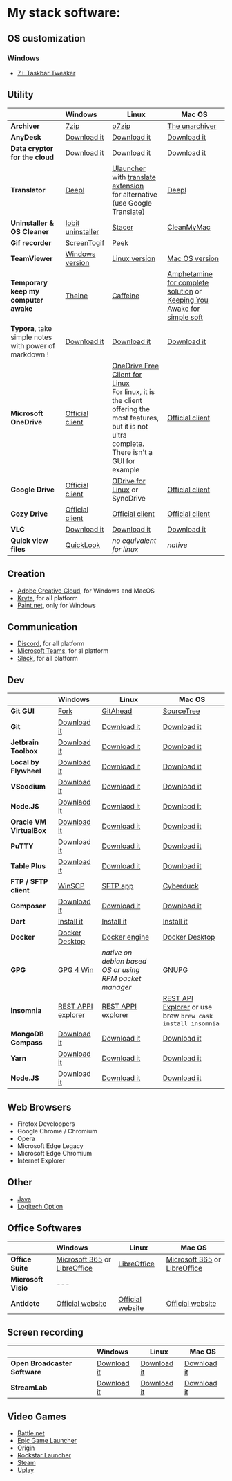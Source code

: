 # My stack software:

## OS customization

### Windows
- [7+ Taskbar Tweaker](https://rammichael.com/7-taskbar-tweaker)

## Utility

|                                | Windows                                                                             | Linux                                                        | Mac OS                                                       |
| ------------------------------ | :---------------------------------------------------------------------------------- | ------------------------------------------------------------ | ------------------------------------------------------------ |
| **Archiver**                   | [7zip](https://www.7-zip.org/download.html)                                         | [p7zip](https://doc.ubuntu-fr.org/p7zip)                     | [The unarchiver](https://apps.apple.com/us/app/the-unarchiver/id425424353) |
| **AnyDesk**                    | [Download it](https://anydesk.com/fr/downloads/windows)                             | [Download it](https://anydesk.com/fr/downloads/windows)      | [Download it](https://anydesk.com/fr/downloads/windows)      |
| **Data cryptor for the cloud** | [Download it](https://cryptomator.org)                                              | [Download it](https://cryptomator.org)                       | [Download it](https://cryptomator.org)                       |
| **Translator**                 | [Deepl](https://www.deepl.com/translator)                                           | [Ulauncher](https://github.com/Ulauncher/Ulauncher) with [translate extension](https://github.com/nesivmi/ulauncher-translate)<br />for alternative (use Google Translate) | [Deepl](https://www.deepl.com/translator) |
| **Uninstaller & OS Cleaner**   | [Iobit uninstaller](https://www.iobit.com/fr/advanceduninstaller.php)               | [Stacer](https://github.com/oguzhaninan/Stacer)     | [CleanMyMac](https://cleanmymac.com)                         |
| **Gif recorder**               | [ScreenTogif](https://www.screentogif.com)                                          | [Peek](https://github.com/phw/peek)                          |                                                              |
| **TeamViewer**                 | [Windows version](https://www.teamviewer.com/fr/telecharger/windows/)               | [Linux version](https://www.teamviewer.com/fr/telecharger/linux/) | [Mac OS version](https://www.teamviewer.com/fr/telecharger/mac-os/) |
| **Temporary keep my computer awake** | [Theine](https://www.microsoft.com/fr-fr/p/theine/9ntdtc99pp06)               | [Caffeine](https://launchpad.net/~caffeine-developers/+archive/ubuntu/ppa)|[Amphetamine for complete solution](https://apps.apple.com/us/app/amphetamine/id937984704?mt=12) or [Keeping You Awake for simple soft](https://keepingyouawake.app) |
| **Typora**, take simple notes with power of markdown ! | [Download it](https://typora.io/#download)                  | [Download it](https://typora.io/#download)                   | [Download it](https://typora.io/#download)                   |
| **Microsoft OneDrive**         | [Official client](https://www.microsoft.com/fr-fr/microsoft-365/onedrive/download)  | [OneDrive Free Client for Linux](https://github.com/skilion/onedrive)<br />For linux, it is the client offering the most features, but it is not ultra complete. There isn't a GUI for example | [Official client](https://www.microsoft.com/fr-fr/microsoft-365/onedrive/download) |
| **Google Drive**               | [Official client](https://www.google.com/intl/en_tg/drive/download/)                | [ODrive for Linux](https://github.com/liberodark/ODrive) or SyncDrive | [Official client](https://www.google.com/intl/en_tg/drive/download/) |
| **Cozy Drive**                 | [Official client](https://cozy.io/fr/download/#desktop)                             | [Official client](https://cozy.io/fr/download/#desktop)      | [Official client](https://cozy.io/fr/download/#desktop)      |
| **VLC**                        | [Download it](https://www.videolan.org/vlc/download-windows.html)                   | [Download it](https://www.videolan.org/vlc/#download)   | [Download it](https://www.videolan.org/vlc/download-macosx.html) |
| **Quick view files**           | [QuickLook](https://www.microsoft.com/fr-fr/p/quicklook/9nv4bs3l1h4s)               | _no equivalent for linux_                           | _native_                                                     |


## Creation

- [Adobe Creative Cloud](https://www.adobe.com/fr/creativecloud/desktop-app.html), for Windows and MacOS
- [Kryta](https://krita.org/fr/telechargement/krita-desktop/), for all platform
- [Paint.net](https://www.getpaint.net/download.html), only for Windows

## Communication

- [Discord](https://discord.com/download), for all platform
- [Microsoft Teams](https://www.microsoft.com/fr-fr/microsoft-365/microsoft-teams/download-app), for al platform
- [Slack](slack.com/intl/fr-fr/downloads), for all platform

## Dev

|                                | Windows                                                                             | Linux                                                                              | Mac OS                                                                                                           |
| ------------------------------ | :---------------------------------------------------------------------------------- | ---------------------------------------------------------------------------------- | ---------------------------------------------------------------------------------------------------------------- |
| **Git GUI**                    | [Fork](https://git-fork.com)                                                        | [GitAhead](https://gitahead.github.io/gitahead.com/)                               | [SourceTree](https://www.sourcetreeapp.com)                                                                      |
| **Git**                        | [Download it](https://git-scm.com/downloads)                                        | [Download it](https://git-scm.com/downloads)                                       | [Download it](https://git-scm.com/downloads)                                                                     |
| **Jetbrain Toolbox**           | [Download it](https://www.jetbrains.com/fr-fr/toolbox-app)                          | [Download it](https://www.jetbrains.com/fr-fr/toolbox-app)                         | [Download it](https://www.jetbrains.com/fr-fr/toolbox-app)                                                       |
| **Local by Flywheel**          | [Download it](https://localwp.com)                                                  | [Download it](https://localwp.com)                                                 | [Download it](https://localwp.com)                                                                               |
| **VScodium**                   | [Download it](https://vscodium.com/#install)                                        | [Download it](https://vscodium.com/#install)                                       | [Download it](https://vscodium.com/#install)                                                                     |
| **Node.JS**                    | [Downlaod it](https://nodejs.org/fr/download)                                       | [Downlaod it](https://nodejs.org/fr/download)                                      | [Downlaod it](https://nodejs.org/fr/download)                                                                    |
| **Oracle VM VirtualBox**       | [Download it](https://www.virtualbox.org/wiki/Downloads)                            | [Download it](https://www.virtualbox.org/wiki/Downloads)                           | [Download it](https://www.virtualbox.org/wiki/Downloads)                                                         |
| **PuTTY**                      | [Download it](https://www.putty.org)                                                | [Download it](https://doc.ubuntu-fr.org/putty)                                     | [Download it](https://www.ssh.com/ssh/putty/mac/)                                                                |
| **Table Plus**                 | [Download it](https://tableplus.com/download)                                       | [Download it](https://tableplus.com/download)                                      | [Download it](https://tableplus.com/download)                                                                    |
| **FTP / SFTP client**          | [WinSCP](https://winscp.net/eng/download.php)                                       | [SFTP app](https://www.sftpapp.com/download/linux)                                 | [Cyberduck](https://cyberduck.io)                                                                                |
| **Composer**                   | [Download it](https://getcomposer.org/download/)                                    | [Download it](https://getcomposer.org/download/)                                   | [Download it](https://getcomposer.org/download/)                                                                 |
| **Dart**                       | [Install it](https://dart.dev/get-dart)                                             | [Install it](https://dart.dev/get-dart)                                            | [Install it](https://dart.dev/get-dart)                                                                          |
| **Docker**                     | [Docker Desktop](https://docs.docker.com/docker-for-windows/install/)               | [Docker engine](https://docs.docker.com/engine/install/#server)                    | [Docker Desktop](https://docs.docker.com/docker-for-mac/install/)                                                |
| **GPG**                        | [GPG 4 Win](https://gpg4win.org/download.html)                                      | _native on debian based OS or using RPM packet manager_                            | [GNUPG](https://sourceforge.net/p/gpgosx/docu/Download/)                                                         |
| **Insomnia**                   | [REST APPI explorer](https://updates.insomnia.rest/downloads/windows/latest)        | [REST APPI explorer](https://support.insomnia.rest/article/23-installation#linux)  | [REST API Explorer](https://updates.insomnia.rest/downloads/mac/latest) or use brew `brew cask install insomnia` |
| **MongoDB Compass**            | [Download it](https://www.mongodb.com/try/download/compass#mongodb-shell)           | [Download it](https://www.mongodb.com/try/download/compass#mongodb-shell)          | [Download it](https://www.mongodb.com/try/download/compass#mongodb-shell)                                        |
| **Yarn**                       | [Download it](https://classic.yarnpkg.com/fr/docs/install/)                         | [Download it](https://classic.yarnpkg.com/fr/docs/install/)                        | [Download it](https://classic.yarnpkg.com/fr/docs/install/)                                                      |
| **Node.JS**                    | [Download it](https://nodejs.org/en/download/)                                      | [Download it](https://nodejs.org/en/download/)                                     | [Download it](https://nodejs.org/en/download/)                                                                   |


## Web Browsers

- Firefox Developpers
- Google Chrome / Chromium
- Opera
- Microsoft Edge Legacy
- Microsoft Edge Chromium
- Internet Explorer

## Other

- [Java](https://www.java.com/download/manual.jsp)
- [Logitech Option](https://www.logitech.fr/product/options)

## Office Softwares

|                                | Windows                                                                                              | Linux                                                                              | Mac OS                                                                                                           |
| ------------------------------ | :--------------------------------------------------------------------------------------------------- | ---------------------------------------------------------------------------------- | ---------------------------------------------------------------------------------------------------------------- |
| **Office Suite**               | [Microsoft 365](https://www.office.com) or [LibreOffice](https://libreoffice.org/download/download/) | [LibreOffice](https://libreoffice.org/download/download/)                          | [Microsoft 365](https://www.office.com) or [LibreOffice](https://libreoffice.org/download/download/)             |
| **Microsoft Visio**            | ---                                                                                                  |                                                                                    |                                                                                                                  |
| **Antidote**                   | [Official website](https://www.antidote.info/)                                                       | [Official website](https://www.antidote.info/)                                     | [Official website](https://www.antidote.info/)                                                                   |

## Screen recording

|                                | Windows                                                                                              | Linux                                                                              | Mac OS                                                                                                           |
| ------------------------------ | :--------------------------------------------------------------------------------------------------- | ---------------------------------------------------------------------------------- | ---------------------------------------------------------------------------------------------------------------- |
| **Open Broadcaster Software**  | [Download it](https://obsproject.com/download)                                                       | [Download it](https://obsproject.com/download)                                     | [Download it](https://obsproject.com/download)                                                                   |
| **StreamLab**                  | [Download it](https://streamlabs.com/slobs/download)                                                 | [Download it](https://streamlabs.com/slobs/download)                               | [Download it](https://streamlabs.com/slobs/download)                                                             |

## Video Games

- [Battle.net](https://www.blizzard.com/fr-fr/apps/battle.net/desktop)
- [Epic Game Launcher](https://www.epicgames.com/store/fr-FR/download)
- [Origin](https://www.origin.com/fra/fr-fr/store/download)
- [Rockstar Launcher](https://fr.socialclub.rockstargames.com/rockstar-games-launcher)
- [Steam](https://store.steampowered.com/about)
- [Uplay](https://uplay.ubisoft.com)
